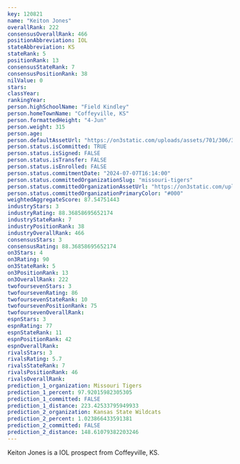 ```yaml
---
key: 120821
name: "Keiton Jones"
overallRank: 222
consensusOverallRank: 466
positionAbbreviation: IOL
stateAbbreviation: KS
stateRank: 5
positionRank: 13
consensusStateRank: 7
consensusPositionRank: 38
nilValue: 0
stars: 
classYear: 
rankingYear: 
person.highSchoolName: "Field Kindley"
person.homeTownName: "Coffeyville, KS"
person.formattedHeight: "4-Jun"
person.weight: 315
person.age: 
person.defaultAssetUrl: "https://on3static.com/uploads/assets/701/306/306701.jpeg"
person.status.isCommitted: TRUE
person.status.isSigned: FALSE
person.status.isTransfer: FALSE
person.status.isEnrolled: FALSE
person.status.commitmentDate: "2024-07-07T16:14:00"
person.status.committedOrganizationSlug: "missouri-tigers"
person.status.committedOrganizationAssetUrl: "https://on3static.com/uploads/assets/52/150/150052.svg"
person.status.committedOrganizationPrimaryColor: "#000"
weightedAggregateScore: 87.54751443
industryStars: 3
industryRating: 88.36858695652174
industryStateRank: 7
industryPositionRank: 38
industryOverallRank: 466
consensusStars: 3
consensusRating: 88.36858695652174
on3Stars: 4
on3Rating: 90
on3StateRank: 5
on3PositionRank: 13
on3OverallRank: 222
twofoursevenStars: 3
twofoursevenRating: 86
twofoursevenStateRank: 10
twofoursevenPositionRank: 75
twofoursevenOverallRank: 
espnStars: 3
espnRating: 77
espnStateRank: 11
espnPositionRank: 42
espnOverallRank: 
rivalsStars: 3
rivalsRating: 5.7
rivalsStateRank: 7
rivalsPositionRank: 46
rivalsOverallRank: 
prediction_1_organization: Missouri Tigers
prediction_1_percent: 97.92015982305305
prediction_1_committed: FALSE
prediction_1_distance: 223.42533795949933
prediction_2_organization: Kansas State Wildcats
prediction_2_percent: 1.023866433591381
prediction_2_committed: FALSE
prediction_2_distance: 148.61079382203246
---
```

Keiton Jones is a IOL prospect from Coffeyville, KS.